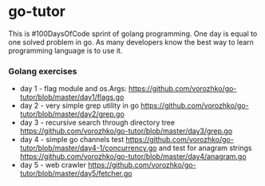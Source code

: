 # go-tutor
This is #100DaysOfCode sprint of golang programming. One day is equal to one solved problem in go.
As many developers know the best way to learn programming language is to use it.

### Golang exercises ###
 - day 1 - flag module and os.Args: https://github.com/vorozhko/go-tutor/blob/master/day1/flags.go
 - day 2 - very simple grep utility in go https://github.com/vorozhko/go-tutor/blob/master/day2/grep.go
 - day 3 - recursive search through directory tree https://github.com/vorozhko/go-tutor/blob/master/day3/grep.go
 - day 4 - simple go channels test https://github.com/vorozhko/go-tutor/blob/master/day4-1/concurrency.go and  test for anagram strings https://github.com/vorozhko/go-tutor/blob/master/day4/anagram.go
 - day 5 - web crawler https://github.com/vorozhko/go-tutor/blob/master/day5/fetcher.go
